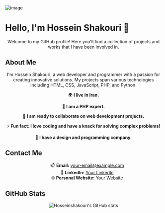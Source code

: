 <img src='./test.jpg' alt="image"/>
<p align="center">
    <h1>Hello, I'm Hossein Shakouri 👋</h1>
</p>

<p align="center">Welcome to my GitHub profile! Here you'll find a collection of projects and works that I have been involved in.</p>

<p align="center">
    <h2>About Me</h2>
</p>
<p align="center">I'm Hossein Shakouri, a web developer and programmer with a passion for creating innovative solutions. My projects span various technologies including HTML, CSS, JavaScript, PHP, and Python.</p>

<p align="center">
    🌍 <strong>I live in Iran.</strong>
</p>

<p align="center">
    🧠 <strong>I am a PHP expert.</strong>
</p>

<p align="center">
    🤝 <strong>I am ready to collaborate on web development projects.</strong>
</p>

<p align="center">
    ⚡ <strong>Fun fact: I love coding and have a knack for solving complex problems!</strong>
</p>

<p align="center">
    💼 <strong>I have a design and programming company.</strong>
</p>

<p align="center">
    <h2>Contact Me</h2>
</p>
<ul style="list-style-type: none; text-align: center;">
    <li>📫 <strong>Email:</strong> <a href="mailto:your-email@example.com">your-email@example.com</a></li>
    <li>💼 <strong>LinkedIn:</strong> <a href="https://www.linkedin.com/in/username">Your LinkedIn</a></li>
    <li>🌐 <strong>Personal Website:</strong> <a href="https://www.yourwebsite.com">Your Website</a></li>
</ul>


<p align="center">
    <h2>GitHub Stats</h2>
</p>
<p align="center"><img src="https://github-readme-stats.vercel.app/api?username=Hosseinshakouri&show_icons=true&theme=radical" alt="Hosseinshakouri's GitHub stats"></p>
